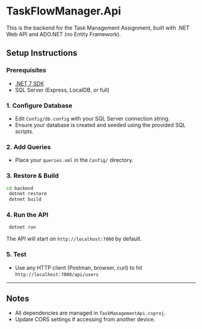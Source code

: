 # TaskFlowManager.Api

This is the backend for the Task Management Assignment, built with .NET Web API and ADO.NET (no Entity Framework).

## Setup Instructions

### Prerequisites
- [.NET 7 SDK](https://dotnet.microsoft.com/download/dotnet/7.0)
- SQL Server (Express, LocalDB, or full)

### 1. Configure Database
- Edit `Config/db.config` with your SQL Server connection string.
- Ensure your database is created and seeded using the provided SQL scripts.

### 2. Add Queries
- Place your `queries.xml` in the `Config/` directory.

### 3. Restore & Build
```sh
cd backend
 dotnet restore
 dotnet build
```

### 4. Run the API
```sh
 dotnet run
```
The API will start on `http://localhost:7000` by default.

### 5. Test
- Use any HTTP client (Postman, browser, curl) to hit `http://localhost:7000/api/users`

---

## Notes
- All dependencies are managed in `TaskManagementApi.csproj`.
- Update CORS settings if accessing from another device.
